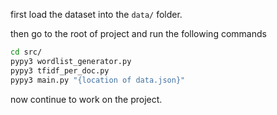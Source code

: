 first load the dataset into the `data/` folder.

then go to the root of project and run the following commands

```bash
cd src/
pypy3 wordlist_generator.py
pypy3 tfidf_per_doc.py
pypy3 main.py "{location of data.json}"
```

now continue to work on the project.